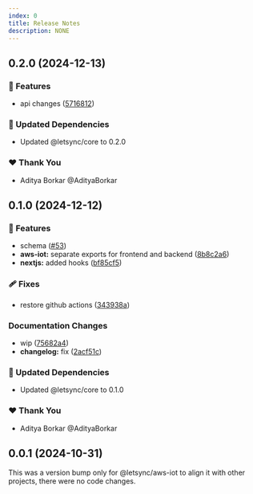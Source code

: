 ```yaml
---
index: 0
title: Release Notes
description: NONE
---
```

## 0.2.0 (2024-12-13)

### 🚀 Features

- api changes ([5716812](https://github.com/AdityaBorkar/letsync/commit/5716812))

### 🧱 Updated Dependencies

- Updated @letsync/core to 0.2.0

### ❤️ Thank You

- Aditya Borkar @AdityaBorkar

## 0.1.0 (2024-12-12)

### 🚀 Features

- schema ([#53](https://github.com/AdityaBorkar/letsync/pull/53))
- **aws-iot:** separate exports for frontend and backend ([8b8c2a6](https://github.com/AdityaBorkar/letsync/commit/8b8c2a6))
- **nextjs:** added hooks ([bf85cf5](https://github.com/AdityaBorkar/letsync/commit/bf85cf5))

### 🩹 Fixes

- restore github actions ([343938a](https://github.com/AdityaBorkar/letsync/commit/343938a))

### Documentation Changes

- wip ([75682a4](https://github.com/AdityaBorkar/letsync/commit/75682a4))
- **changelog:** fix ([2acf51c](https://github.com/AdityaBorkar/letsync/commit/2acf51c))

### 🧱 Updated Dependencies

- Updated @letsync/core to 0.1.0

### ❤️ Thank You

- Aditya Borkar @AdityaBorkar

## 0.0.1 (2024-10-31)

This was a version bump only for @letsync/aws-iot to align it with other projects, there were no code changes.
